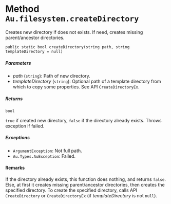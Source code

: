 # Method `Au.filesystem.createDirectory`

Creates new directory if does not exists. If need, creates missing parent/ancestor directories.

```
public static bool createDirectory(string path, string templateDirectory = null)
```

##### Parameters

- *path*  (`string`):
    Path of new directory.
- *templateDirectory*  (`string`):
    Optional path of a template directory from which to copy some properties. See API `CreateDirectoryEx`.

##### Returns

`bool`

`true` if created new directory, `false` if the directory already exists. Throws exception if failed.

##### Exceptions

- `ArgumentException`:
    Not full path.
- `Au.Types.AuException`:
    Failed.

#### Remarks

If the directory already exists, this function does nothing, and returns `false`. Else, at first it creates missing parent/ancestor directories, then creates the specified directory. To create the specified directory, calls API `CreateDirectory` or `CreateDirectoryEx` (if *templateDirectory* is not `null`).